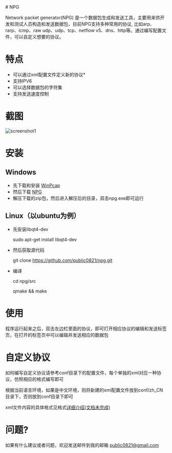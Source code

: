 <meta http-equiv="content-type" content="text/html; charset=UTF-8">
# NPG

Network packet generator(NPG) 是一个数据包生成和发送工具，主要用来供开发和测试人员构造和发送数据包，目前NPG支持多种常用的协议, 比如arp、rarp、icmp、raw udp、udp、tcp、netflow v5、dns、http等。通过编写配置文件，可以自定义想要的协议。

# 特点
- 可以通过xml配置文件定义新的协议*
- 支持IPV6
- 可以选择数据包的字符集
- 支持发送速度控制

# 截图

![screenshot1](https://github.com/public0821/npg/raw/master/wiki/screenshot1_zh.jpg)

# 安装

## Windows
- 先下载和安装 [WinPcap](http://www.winpcap.org/install/default.htm)
- 然后下载 [NPG](https://github.com/public0821/npg/raw/master/download/npg_win32_1.0.zip)
- 解压下载的zip包，然后进入解压后的目录，双击npg.exe即可运行

## Linux（以ubuntu为例）
- 先安装libqt4-dev 

    sudo apt-get install libqt4-dev
- 然后获取源代码

    git clone https://github.com/public0821/npg.git
- 编译

    cd npg/src

    qmake && make

# 使用

程序运行起来之后，双击左边栏里面的协议，即可打开相应协议的编辑和发送标签页，在打开的标签页中可以编辑并发送相应的数据包

# 自定义协议

如何编写自定义协议请参考conf目录下的配置文件，每个单独的xml对应一种协议，仿照相应的格式编写即可

根据当前语言环境，如果是中文环境，则将新建的xml配置文件放到conf/zh_CN目录下，否则放到conf目录下即可

xml文件内容的具体格式见格式[详细介绍(文档未完成)]()

# 问题?

如果有什么建议或者问题，欢迎发送邮件到我的邮箱 public0821@gmail.com
